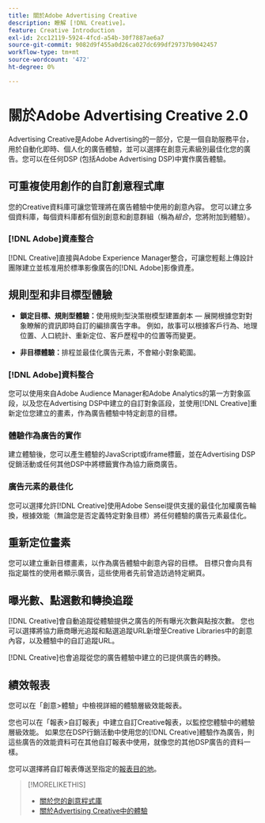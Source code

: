 ```yaml
---
title: 關於Adobe Advertising Creative
description: 瞭解 [!DNL Creative]。
feature: Creative Introduction
exl-id: 2cc12119-5924-4fcd-a54b-30f7887ae6a7
source-git-commit: 9082d9f455a0d26ca027dc699df29737b9042457
workflow-type: tm+mt
source-wordcount: '472'
ht-degree: 0%

---
```


# 關於Adobe Advertising Creative 2.0

<!-- verify all and rewrite to include new stuff -->

Advertising Creative是Adobe Advertising的一部分，它是一個自助服務平台，用於自動化即時、個人化的廣告體驗，並可以選擇在創意元素級別最佳化您的廣告。<!-- Verify -->您可以在任何DSP (包括Adobe Advertising DSP)中實作廣告體驗。

## 可重複使用創作的自訂創意程式庫

您的Creative資料庫可讓您管理將在廣告體驗中使用的創意內容。 您可以建立多個資料庫，每個資料庫都有個別創意和創意群組（稱為&#x200B;*組合*，您將附加到體驗）。

### [!DNL Adobe]資產整合

[!DNL Creative]直接與Adobe Experience Manager整合，可讓您輕鬆上傳設計團隊建立並核准用於標準影像廣告的[!DNL Adobe]影像資產。

## 規則型和非目標型體驗

* **鎖定目標、規則型體驗：**&#x200B;使用規則型決策樹模型建置劇本 — 展開根據您對對象瞭解的資訊即時自訂的編排廣告字串。 例如，故事可以根據客戶行為、地理位置、人口統計、重新定位、客戶歷程中的位置等而變更。

* **非目標體驗：**&#x200B;排程並最佳化廣告元素，不會縮小對象範圍。

### [!DNL Adobe]資料整合

您可以使用來自Adobe Audience Manager和Adobe Analytics的第一方對象區段，以及您在Advertising DSP中建立的自訂對象區段，並使用[!DNL Creative]重新定位您建立的畫素，作為廣告體驗中特定創意的目標。<!-- Advertiser should be able to target all segments that are available in DSP for targeting -->

### 體驗作為廣告的實作

建立體驗後，您可以產生體驗的JavaScript或iframe標籤，並在Advertising DSP促銷活動或任何其他DSP中將標籤實作為協力廠商廣告。

### 廣告元素的最佳化

您可以選擇允許[!DNL Creative]使用Adobe Sensei提供支援的最佳化加權廣告輪換，根據效能（無論您是否定義特定對象目標）將任何體驗的廣告元素最佳化。

<!--
[!DNL Creative] serves first-party ads and triggers third-party ads for the experience based on the specified targeting (when applicable), scheduling, ad rotation, and optimization goal options 
-->

## 重新定位畫素

您可以建立重新目標畫素，以作為廣告體驗中創意內容的目標。 目標只會向具有指定屬性的使用者顯示廣告，這些使用者先前曾造訪過特定網頁。

## 曝光數、點選數和轉換追蹤

[!DNL Creative]會自動追蹤從體驗提供之廣告的所有曝光次數與點按次數。 您也可以選擇將協力廠商曝光追蹤和點選追蹤URL新增至Creative Libraries中的創意內容，以及體驗中的自訂追蹤URL。

[!DNL Creative]也會追蹤從您的廣告體驗中建立的已提供廣告的轉換。<!-- Verify wording; anything important to add here? We do track them for all users, right? Or is it optional?  -->

<!--
 [Don't need to mention] When an ad is served, the DSP that buys the ad first tracks the impression, and then passes the impression information to [!DNL Creative]. [!DNL Creative] first tracks a click on an ad, and it then passes the click information
to the DSP.
-->

## 績效報表

您可以在「創意>體驗」中檢視詳細的體驗層級效能報表。

您也可以在「報表>自訂報表」中建立自訂Creative報表，以監控您體驗中的體驗層級效能。 如果您在DSP行銷活動中使用您的[!DNL Creative]體驗作為廣告，則這些廣告的效能資料可在其他自訂報表中使用，就像您的其他DSP廣告的資料一樣。<!-- Verify that [!DNL Creative] users have access to ALL other reports. -->

您可以選擇將自訂報表傳送至指定的[報表目的地](/help/dsp/reports/report-destinations/report-destination-about.md)。

<!--
>* [Overview of implementing Adobe Advertising Creative](/help/creative/introduction/implementation-overview.md)
>* [How the user interface is organized](/help/creative/introduction/ui.md)
-->

>[!MORELIKETHIS]
>
>* [關於您的創意程式庫](/help/creative/creative-libraries/creative-libraries-about.md)
>* [關於Advertising Creative中的體驗](/help/creative/experiences/experience-about.md)
